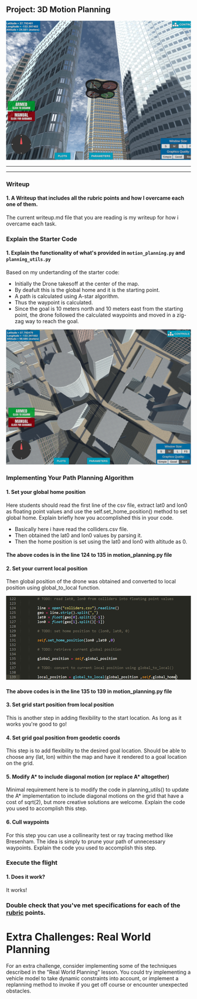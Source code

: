 ## Project: 3D Motion Planning
![Quad Image](./misc/enroute.png)

---

---
### Writeup 

#### 1. A Writeup that includes all the rubric points and how I overcame each one of them.  

The current writeup.md file that you are reading is my writeup for how i overcame each task. 

### Explain the Starter Code

#### 1. Explain the functionality of what's provided in `motion_planning.py` and `planning_utils.py`

Based on my undertanding of the starter code:

* Initially the Drone takesoff at the center of the map.
* By deafult this is the global home and it is the starting point.
* A path is calculated using A-star algorithm.
* Thus the waypoint is calculated.
* Since the goal is 10 meters north and 10 meters east from the starting point, the drone followed the calculated waypoints and moved in a zig-zag way to reach the goal.

![Top Down View](./misc/high_up.png)


### Implementing Your Path Planning Algorithm

#### 1. Set your global home position
Here students should read the first line of the csv file, extract lat0 and lon0 as floating point values and use the self.set_home_position() method to set global home. Explain briefly how you accomplished this in your code.

* Basically here i have read the colliders.csv file.
* Then obtained the lat0 and lon0 values by parsing it.
* Then the home position is set using the lat0 and lon0 with altitude as 0.

#### The above codes is in the line 124 to 135 in motion_planning.py file

#### 2. Set your current local position

Then global position of the drone was obtained and converted to local position using global_to_local function.

![Code 1](./misc/1.PNG)

#### The above codes is in the line 135 to 139 in motion_planning.py file

#### 3. Set grid start position from local position
This is another step in adding flexibility to the start location. As long as it works you're good to go!

#### 4. Set grid goal position from geodetic coords
This step is to add flexibility to the desired goal location. Should be able to choose any (lat, lon) within the map and have it rendered to a goal location on the grid.

#### 5. Modify A* to include diagonal motion (or replace A* altogether)
Minimal requirement here is to modify the code in planning_utils() to update the A* implementation to include diagonal motions on the grid that have a cost of sqrt(2), but more creative solutions are welcome. Explain the code you used to accomplish this step.

#### 6. Cull waypoints 
For this step you can use a collinearity test or ray tracing method like Bresenham. The idea is simply to prune your path of unnecessary waypoints. Explain the code you used to accomplish this step.



### Execute the flight
#### 1. Does it work?
It works!

### Double check that you've met specifications for each of the [rubric](https://review.udacity.com/#!/rubrics/1534/view) points.
  
# Extra Challenges: Real World Planning

For an extra challenge, consider implementing some of the techniques described in the "Real World Planning" lesson. You could try implementing a vehicle model to take dynamic constraints into account, or implement a replanning method to invoke if you get off course or encounter unexpected obstacles.


